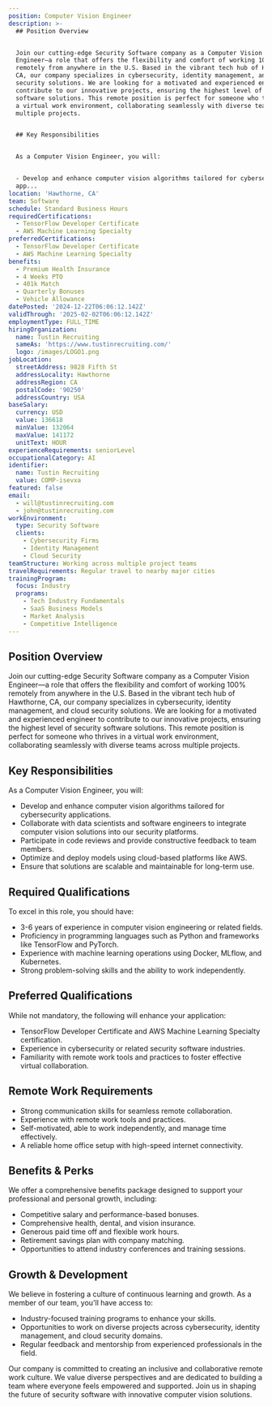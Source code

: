 ```yaml
---
position: Computer Vision Engineer
description: >-
  ## Position Overview


  Join our cutting-edge Security Software company as a Computer Vision
  Engineer—a role that offers the flexibility and comfort of working 100%
  remotely from anywhere in the U.S. Based in the vibrant tech hub of Hawthorne,
  CA, our company specializes in cybersecurity, identity management, and cloud
  security solutions. We are looking for a motivated and experienced engineer to
  contribute to our innovative projects, ensuring the highest level of security
  software solutions. This remote position is perfect for someone who thrives in
  a virtual work environment, collaborating seamlessly with diverse teams across
  multiple projects.


  ## Key Responsibilities


  As a Computer Vision Engineer, you will:


  - Develop and enhance computer vision algorithms tailored for cybersecurity
  app...
location: 'Hawthorne, CA'
team: Software
schedule: Standard Business Hours
requiredCertifications:
  - TensorFlow Developer Certificate
  - AWS Machine Learning Specialty
preferredCertifications:
  - TensorFlow Developer Certificate
  - AWS Machine Learning Specialty
benefits:
  - Premium Health Insurance
  - 4 Weeks PTO
  - 401k Match
  - Quarterly Bonuses
  - Vehicle Allowance
datePosted: '2024-12-22T06:06:12.142Z'
validThrough: '2025-02-02T06:06:12.142Z'
employmentType: FULL_TIME
hiringOrganization:
  name: Tustin Recruiting
  sameAs: 'https://www.tustinrecruiting.com/'
  logo: /images/LOGO1.png
jobLocation:
  streetAddress: 9828 Fifth St
  addressLocality: Hawthorne
  addressRegion: CA
  postalCode: '90250'
  addressCountry: USA
baseSalary:
  currency: USD
  value: 136618
  minValue: 132064
  maxValue: 141172
  unitText: HOUR
experienceRequirements: seniorLevel
occupationalCategory: AI
identifier:
  name: Tustin Recruiting
  value: COMP-isevxa
featured: false
email:
  - will@tustinrecruiting.com
  - john@tustinrecruiting.com
workEnvironment:
  type: Security Software
  clients:
    - Cybersecurity Firms
    - Identity Management
    - Cloud Security
teamStructure: Working across multiple project teams
travelRequirements: Regular travel to nearby major cities
trainingProgram:
  focus: Industry
  programs:
    - Tech Industry Fundamentals
    - SaaS Business Models
    - Market Analysis
    - Competitive Intelligence
---
```




## Position Overview

Join our cutting-edge Security Software company as a Computer Vision Engineer—a role that offers the flexibility and comfort of working 100% remotely from anywhere in the U.S. Based in the vibrant tech hub of Hawthorne, CA, our company specializes in cybersecurity, identity management, and cloud security solutions. We are looking for a motivated and experienced engineer to contribute to our innovative projects, ensuring the highest level of security software solutions. This remote position is perfect for someone who thrives in a virtual work environment, collaborating seamlessly with diverse teams across multiple projects.

## Key Responsibilities

As a Computer Vision Engineer, you will:

- Develop and enhance computer vision algorithms tailored for cybersecurity applications.
- Collaborate with data scientists and software engineers to integrate computer vision solutions into our security platforms.
- Participate in code reviews and provide constructive feedback to team members.
- Optimize and deploy models using cloud-based platforms like AWS.
- Ensure that solutions are scalable and maintainable for long-term use.

## Required Qualifications

To excel in this role, you should have:

- 3-6 years of experience in computer vision engineering or related fields.
- Proficiency in programming languages such as Python and frameworks like TensorFlow and PyTorch.
- Experience with machine learning operations using Docker, MLflow, and Kubernetes.
- Strong problem-solving skills and the ability to work independently.

## Preferred Qualifications

While not mandatory, the following will enhance your application:

- TensorFlow Developer Certificate and AWS Machine Learning Specialty certification.
- Experience in cybersecurity or related security software industries.
- Familiarity with remote work tools and practices to foster effective virtual collaboration.

## Remote Work Requirements

- Strong communication skills for seamless remote collaboration.
- Experience with remote work tools and practices.
- Self-motivated, able to work independently, and manage time effectively.
- A reliable home office setup with high-speed internet connectivity.

## Benefits & Perks

We offer a comprehensive benefits package designed to support your professional and personal growth, including:

- Competitive salary and performance-based bonuses.
- Comprehensive health, dental, and vision insurance.
- Generous paid time off and flexible work hours.
- Retirement savings plan with company matching.
- Opportunities to attend industry conferences and training sessions.

## Growth & Development

We believe in fostering a culture of continuous learning and growth. As a member of our team, you'll have access to:

- Industry-focused training programs to enhance your skills.
- Opportunities to work on diverse projects across cybersecurity, identity management, and cloud security domains.
- Regular feedback and mentorship from experienced professionals in the field.

Our company is committed to creating an inclusive and collaborative remote work culture. We value diverse perspectives and are dedicated to building a team where everyone feels empowered and supported. Join us in shaping the future of security software with innovative computer vision solutions.